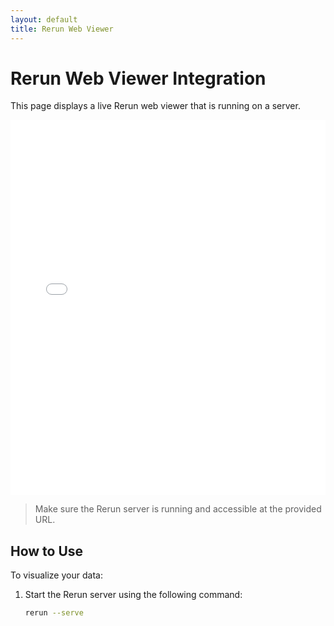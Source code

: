 ```yaml
---
layout: default
title: Rerun Web Viewer
---
```


# Rerun Web Viewer Integration

This page displays a live Rerun web viewer that is running on a server.

<!-- Embed the Rerun viewer using an iframe -->
<iframe src="192.168.56.1:9876" width="100%" height="600" frameborder="0" allowfullscreen></iframe>

> Make sure the Rerun server is running and accessible at the provided URL.

## How to Use

To visualize your data:
1. Start the Rerun server using the following command:
   ```bash
   rerun --serve

